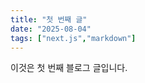 ```yaml
---
title: "첫 번째 글"
date: "2025-08-04"
tags: ["next.js","markdown"]
---
```

이것은 첫 번째 블로그 글입니다.



<!-- 
gray-matter
마크다운 형식으로 블로그에 대한 내용들을 저장할 때,
파일 속에서 문자들을 자동으로 파싱하는 라이브러리
한번에 정보들을 찾아서, 자바스크립트 객체로 변환해줌
-->